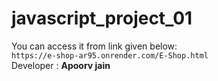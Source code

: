 # javascript_project_01
You can access it from link given below:<br/>
```https://e-shop-ar95.onrender.com/E-Shop.html```
<br/>
Developer : <b>Apoorv jain</b>
